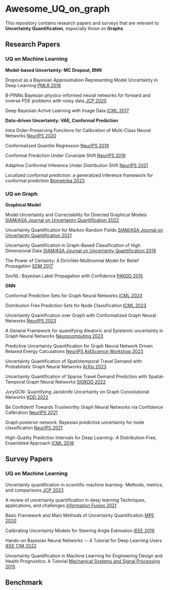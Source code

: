 # Awesome_UQ_on_graph
This repository contains research papers and surveys that are relevant to **Uncertainty Quantification**, especially those on **Graphs**.

## Research Papers

### UQ on Machine Learning

**Model-based Uncertainty: MC Dropout, BNN**

Dropout as a Bayesian Approximation Representing Model Uncertainty in Deep Learning [PMLR 2016](https://proceedings.mlr.press/v48/gal16.html)

B-PINNs Bayesian physics-informed neural networks for forward and inverse PDE problems with noisy data [JCP 2020](https://arxiv.org/abs/2003.06097)

Deep Bayesian Active Learning with Image Data [ICML 2017](https://arxiv.org/abs/1703.02910)

**Data-driven Uncertainty: VAE, Conformal Prediction**

Intra Order-Preserving Functions for Calibration of Multi-Class Neural Networks [NeurIPS 2020](https://proceedings.neurips.cc/paper/2020/hash/9bc99c590be3511b8d53741684ef574c-Abstract.html)

Conformalized Quantile Regression [NeurIPS 2019](https://proceedings.neurips.cc/paper_files/paper/2019/hash/5103c3584b063c431bd1268e9b5e76fb-Abstract.html)

Conformal Prediction Under Covariate Shift [NeurIPS 2019](https://proceedings.neurips.cc/paper/2019/file/8fb21ee7a2207526da55a679f0332de2-Paper.pdf)

Adaptive Conformal Inference Under Distribution Shift [NeurIPS 2021](https://proceedings.neurips.cc/paper/2021/hash/0d441de75945e5acbc865406fc9a2559-Abstract.html)

Localized conformal prediction: a generalized inference framework for conformal prediction [Biometrika 2023](https://academic.oup.com/biomet/article/110/1/33/6647831?login=false)


### UQ on Graph

**Graphical Model**

Model Uncertainty and Correctability for Directed Graphical Models [SIAM/ASA Journal on Uncertainty Quantification 2022](https://epubs.siam.org/doi/abs/10.1137/21M1434453)

Uncertainty Quantification for Markov Random Fields [SIAM/ASA Journal on Uncertainty Quantification 2021](https://epubs.siam.org/doi/abs/10.1137/20M1374614)

Uncertainty Quantification in Graph-Based Classification of High Dimensional Data [SIAM/ASA Journal on Uncertainty Quantification 2018](https://epubs.siam.org/doi/abs/10.1137/17M1134214)

The Power of Certainty: A Dirichlet-Multinomial Model for Belief Propagation [SDM 2017](https://epubs.siam.org/doi/pdf/10.1137/1.9781611974973.17)

SocNL: Bayesian Label Propagation with Confidence [PAKDD 2015](https://link.springer.com/chapter/10.1007/978-3-319-18038-0_49)

**GNN**

Conformal Prediction Sets for Graph Neural Networks [ICML 2023](https://proceedings.mlr.press/v202/h-zargarbashi23a.html)

Distribution Free Prediction Sets for Node Classification [ICML 2023](https://proceedings.mlr.press/v202/clarkson23a.html)

Uncertainty Quantification over Graph with Conformalized Graph Neural Networks [NeurIPS 2023](https://arxiv.org/abs/2305.14535)

A General Framework for quantifying Aleatoric and Epistemic uncertainty in Graph Neural Networks [Neurocomputing 2023](https://arxiv.org/pdf/2205.09968.pdf) 

Predictive Uncertainty Quantification for Graph Neural Network Driven Relaxed Energy Calculations [NeurIPS AI4Science Workshop 2023](https://openreview.net/forum?id=rdgB5BqWCw)

Uncertainty Quantification of Spatiotemporal Travel Demand with Probabilistic Graph Neural Networks [ArXiv 2023](https://arxiv.org/abs/2303.04040)

Uncertainty Quantification of Sparse Travel Demand Prediction with Spatial-Temporal Graph Neural Networks [SIGKDD 2022](https://dl.acm.org/doi/abs/10.1145/3534678.3539093)

JuryGCN: Quantifying Jackknife Uncertainty on Graph Convolutional Networks [KDD 2022](https://dl.acm.org/doi/pdf/10.1145/3534678.3539286)

Be Confident! Towards Trustworthy Graph Neural Networks via Confidence Calibration [NeurIPS 2021](https://proceedings.neurips.cc/paper/2021/hash/c7a9f13a6c0940277d46706c7ca32601-Abstract.html)

Graph posterior network: Bayesian predictive uncertainty for node classification [NeurIPS 2021](https://proceedings.neurips.cc/paper_files/paper/2021/file/95b431e51fc53692913da5263c214162-Paper.pdf)

High-Quality Prediction Intervals for Deep Learning- A Distribution-Free, Ensembled Approach [ICML 2018](https://proceedings.mlr.press/v80/pearce18a.html)

## Survey Papers

### UQ on Machine Learning

Uncertainty quantification in scientific machine learning- Methods, metrics, and comparisons [JCP 2023](https://www.sciencedirect.com/science/article/abs/pii/S0021999122009652)

A review of uncertainty quantification in deep learning Techniques, applications, and challenges [Information Fusion 2021](https://www.sciencedirect.com/science/article/pii/S1566253521001081)

Basic Framework and Main Methods of Uncertainty Quantification [MPE 2020](https://www.hindawi.com/journals/mpe/2020/6068203/)

Calibrating Uncertainty Models for Steering Angle Estimation [IEEE 2019](https://ieeexplore.ieee.org/document/8917207)

Hands-on Bayesian Neural Networks -- A Tutorial for Deep Learning Users [IEEE CIM 2022](https://arxiv.org/abs/2007.06823)

Uncertainty Quantification in Machine Learning for Engineering Design and Health Prognostics: A Tutorial [Mechanical Systems and Signal Processing 2015](https://www.sciencedirect.com/science/article/pii/S0888327023007045)

## Benchmark

